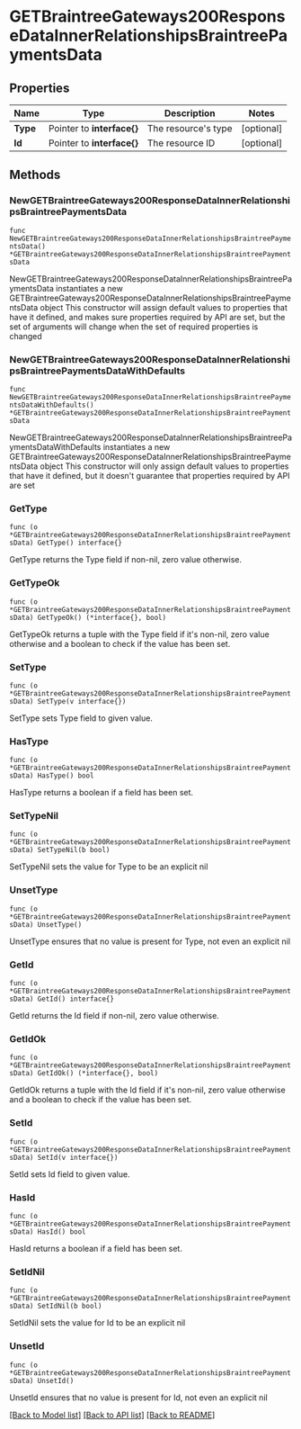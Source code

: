 # GETBraintreeGateways200ResponseDataInnerRelationshipsBraintreePaymentsData

## Properties

Name | Type | Description | Notes
------------ | ------------- | ------------- | -------------
**Type** | Pointer to **interface{}** | The resource&#39;s type | [optional] 
**Id** | Pointer to **interface{}** | The resource ID | [optional] 

## Methods

### NewGETBraintreeGateways200ResponseDataInnerRelationshipsBraintreePaymentsData

`func NewGETBraintreeGateways200ResponseDataInnerRelationshipsBraintreePaymentsData() *GETBraintreeGateways200ResponseDataInnerRelationshipsBraintreePaymentsData`

NewGETBraintreeGateways200ResponseDataInnerRelationshipsBraintreePaymentsData instantiates a new GETBraintreeGateways200ResponseDataInnerRelationshipsBraintreePaymentsData object
This constructor will assign default values to properties that have it defined,
and makes sure properties required by API are set, but the set of arguments
will change when the set of required properties is changed

### NewGETBraintreeGateways200ResponseDataInnerRelationshipsBraintreePaymentsDataWithDefaults

`func NewGETBraintreeGateways200ResponseDataInnerRelationshipsBraintreePaymentsDataWithDefaults() *GETBraintreeGateways200ResponseDataInnerRelationshipsBraintreePaymentsData`

NewGETBraintreeGateways200ResponseDataInnerRelationshipsBraintreePaymentsDataWithDefaults instantiates a new GETBraintreeGateways200ResponseDataInnerRelationshipsBraintreePaymentsData object
This constructor will only assign default values to properties that have it defined,
but it doesn't guarantee that properties required by API are set

### GetType

`func (o *GETBraintreeGateways200ResponseDataInnerRelationshipsBraintreePaymentsData) GetType() interface{}`

GetType returns the Type field if non-nil, zero value otherwise.

### GetTypeOk

`func (o *GETBraintreeGateways200ResponseDataInnerRelationshipsBraintreePaymentsData) GetTypeOk() (*interface{}, bool)`

GetTypeOk returns a tuple with the Type field if it's non-nil, zero value otherwise
and a boolean to check if the value has been set.

### SetType

`func (o *GETBraintreeGateways200ResponseDataInnerRelationshipsBraintreePaymentsData) SetType(v interface{})`

SetType sets Type field to given value.

### HasType

`func (o *GETBraintreeGateways200ResponseDataInnerRelationshipsBraintreePaymentsData) HasType() bool`

HasType returns a boolean if a field has been set.

### SetTypeNil

`func (o *GETBraintreeGateways200ResponseDataInnerRelationshipsBraintreePaymentsData) SetTypeNil(b bool)`

 SetTypeNil sets the value for Type to be an explicit nil

### UnsetType
`func (o *GETBraintreeGateways200ResponseDataInnerRelationshipsBraintreePaymentsData) UnsetType()`

UnsetType ensures that no value is present for Type, not even an explicit nil
### GetId

`func (o *GETBraintreeGateways200ResponseDataInnerRelationshipsBraintreePaymentsData) GetId() interface{}`

GetId returns the Id field if non-nil, zero value otherwise.

### GetIdOk

`func (o *GETBraintreeGateways200ResponseDataInnerRelationshipsBraintreePaymentsData) GetIdOk() (*interface{}, bool)`

GetIdOk returns a tuple with the Id field if it's non-nil, zero value otherwise
and a boolean to check if the value has been set.

### SetId

`func (o *GETBraintreeGateways200ResponseDataInnerRelationshipsBraintreePaymentsData) SetId(v interface{})`

SetId sets Id field to given value.

### HasId

`func (o *GETBraintreeGateways200ResponseDataInnerRelationshipsBraintreePaymentsData) HasId() bool`

HasId returns a boolean if a field has been set.

### SetIdNil

`func (o *GETBraintreeGateways200ResponseDataInnerRelationshipsBraintreePaymentsData) SetIdNil(b bool)`

 SetIdNil sets the value for Id to be an explicit nil

### UnsetId
`func (o *GETBraintreeGateways200ResponseDataInnerRelationshipsBraintreePaymentsData) UnsetId()`

UnsetId ensures that no value is present for Id, not even an explicit nil

[[Back to Model list]](../README.md#documentation-for-models) [[Back to API list]](../README.md#documentation-for-api-endpoints) [[Back to README]](../README.md)


